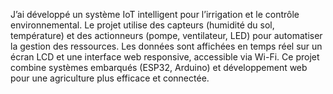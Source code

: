 J’ai développé un système IoT intelligent pour l’irrigation et le contrôle environnemental. Le projet utilise des capteurs (humidité du sol, température) et des actionneurs (pompe, ventilateur, LED) pour automatiser la gestion des ressources. Les données sont affichées en temps réel sur un écran LCD et une interface web responsive, accessible via Wi-Fi. Ce projet combine systèmes embarqués (ESP32, Arduino) et développement web pour une agriculture plus efficace et connectée.

